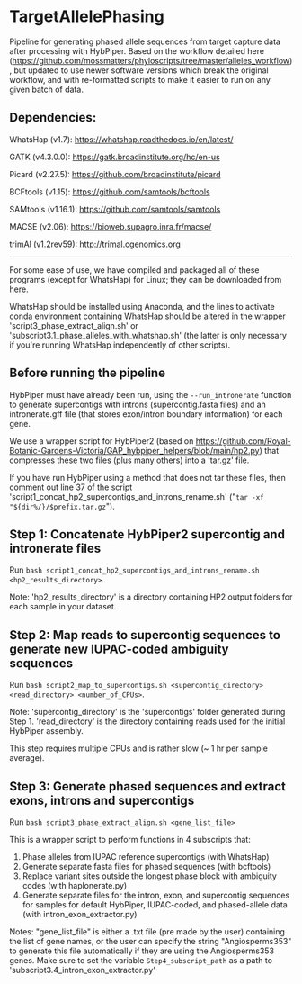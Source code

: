 # TargetAllelePhasing
Pipeline for generating phased allele sequences from target capture data after processing with HybPiper.
Based on the workflow detailed here (https://github.com/mossmatters/phyloscripts/tree/master/alleles_workflow), but updated to use newer software versions which break the original workflow, and with re-formatted scripts to make it easier to run on any given batch of data.

## Dependencies:
WhatsHap (v1.7): https://whatshap.readthedocs.io/en/latest/

GATK (v4.3.0.0): https://gatk.broadinstitute.org/hc/en-us

Picard (v2.27.5): https://github.com/broadinstitute/picard

BCFtools (v1.15): https://github.com/samtools/bcftools

SAMtools (v1.16.1): https://github.com/samtools/samtools

MACSE (v2.06): https://bioweb.supagro.inra.fr/macse/

trimAl (v1.2rev59): http://trimal.cgenomics.org

----------------------------------------------------
For some ease of use, we have compiled and packaged all of these programs (except for WhatsHap) for Linux; they can be downloaded from [here](https://melbourne.figshare.com/account/projects/165949/articles/22715506).

WhatsHap should be installed using Anaconda, and the lines to activate conda environment containing WhatsHap should be altered in the wrapper 'script3_phase_extract_align.sh' or 'subscript3.1_phase_alleles_with_whatshap.sh' (the latter is only necessary if you're running WhatsHap independently of other scripts).

## Before running the pipeline
HybPiper must have already been run, using the `--run_intronerate` function to generate supercontigs with introns (supercontig.fasta files) and an intronerate.gff file (that stores exon/intron boundary information) for each gene.

We use a wrapper script for HybPiper2 (based on https://github.com/Royal-Botanic-Gardens-Victoria/GAP_hybpiper_helpers/blob/main/hp2.py) that compresses these two files (plus many others) into a 'tar.gz' file.

If you have run HybPiper using a method that does not tar these files, then comment out line 37 of the script 'script1_concat_hp2_supercontigs_and_introns_rename.sh' ("`tar -xf "${dir%/}/$prefix.tar.gz`").

## Step 1: Concatenate HybPiper2 supercontig and intronerate files
Run `bash script1_concat_hp2_supercontigs_and_introns_rename.sh <hp2_results_directory>`. 

Note: 'hp2_results_directory' is a directory containing HP2 output folders for each sample in your dataset.

## Step 2: Map reads to supercontig sequences to generate new IUPAC-coded ambiguity sequences
Run `bash script2_map_to_supercontigs.sh <supercontig_directory> <read_directory> <number_of_CPUs>`.

Note: 'supercontig_directory' is the 'supercontigs' folder generated during Step 1. 'read_directory' is the directory containing reads used for the initial HybPiper assembly.

This step requires multiple CPUs and is rather slow (~ 1 hr per sample average).

## Step 3: Generate phased sequences and extract exons, introns and supercontigs
Run `bash script3_phase_extract_align.sh <gene_list_file>`

This is a wrapper script to perform functions in 4 subscripts that:
1. Phase alleles from IUPAC reference supercontigs (with WhatsHap)
2. Generate separate fasta files for phased sequences (with bcftools)
3. Replace variant sites outside the longest phase block with ambiguity codes (with haplonerate.py)
4. Generate separate files for the intron, exon, and supercontig sequences for samples for default HybPiper, IUPAC-coded, and phased-allele data (with intron_exon_extractor.py)

Notes: "gene_list_file" is either a .txt file (pre made by the user) containing the list of gene names, or the user can specify the string "Angiosperms353" to generate this file automatically if they are using the Angiosperms353 genes. Make sure to set the variable `Step4_subscript_path` as a path to 'subscript3.4_intron_exon_extractor.py'

